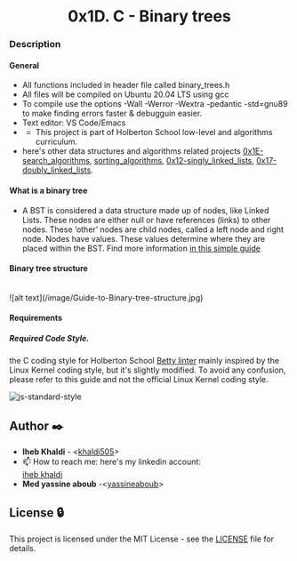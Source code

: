 <h1 align="center">0x1D. C - Binary trees</h1>

### Description

#### General
  - All functions included in header file called binary_trees.h
  - All files will be compiled on Ubuntu 20.04 LTS using gcc
  - To compile use the options -Wall -Werror -Wextra -pedantic -std=gnu89 to make finding errors faster & debugguin easier.
  - Text editor: VS Code/Emacs
  -   - This project is part of Holberton School low-level and algorithms curriculum.
  - here's other data structures and algorithms related projects [0x1E-search_algorithms](https://github.com/khaldi505/holbertonschool-low_level_programming/tree/master/0x1E-search_algorithms), [sorting_algorithms](https://github.com/amineneifer/holbertonschool-low_level_programming/tree/master/sorting_algorithms), [0x12-singly_linked_lists](https://github.com/khaldi505/holbertonschool-low_level_programming/tree/master/0x12-singly_linked_lists), [0x17-doubly_linked_lists](https://github.com/khaldi505/holbertonschool-low_level_programming/tree/master/0x17-doubly_linked_lists).

#### What is a binary tree
  - A BST is considered a data structure made up of nodes, like Linked Lists. These nodes are either null or have references (links) to other nodes. These ‘other’ nodes are child nodes, called a left node and right node. Nodes have values. These values determine where they are placed within the BST.
  Find more information [in this simple guide](https://www.freecodecamp.org/news/data-structures-101-binary-search-tree-398267b6bff0/)

#### Binary tree structure
<br>
  ![alt text](/image/Guide-to-Binary-tree-structure.jpg)
<br>

#### Requirements

##### Required Code Style.
the C coding style for Holberton School [Betty linter](https://github.com/holbertonschool/Betty/wiki)
mainly inspired by the Linux Kernel coding style, but it's slightly modified.
To avoid any confusion, please refer to this guide and not the official Linux Kernel coding style.

<img src="https://camo.githubusercontent.com/5903f590e5e92b5fb972d9ead1dbf26e33367b8f88dc390f0e0d9ae3a06cb471/68747470733a2f2f696d672e736869656c64732e696f2f62616467652f636f64652532307374796c652d7374616e646172642d627269676874677265656e2e7376673f7374796c653d666c6174" alt="js-standard-style" data-canonical-src="https://img.shields.io/badge/code%20style-standard-brightgreen.svg?style=flat" style="max-width: 100%;">




## Author :black_nib:

- **Iheb Khaldi** - <[khaldi505](https://github.com/khaldi505)>
- 📫 How to reach me: here's my linkedin account: <div class="LI-profile-badge"  data-version="v1" data-size="medium" data-locale="en_US" data-type="vertical" data-theme="dark" data-vanity="iheb-khaldi-a199b4193"><a class="LI-simple-link" href='https://tn.linkedin.com/in/iheb-khaldi-a199b4193?trk=profile-badge'>iheb khaldi</a></div>
- **Med yassine aboub** -<[yassineaboub](https://github.com/yassineaboub)>

## License :lock:

This project is licensed under the MIT License - see the [LICENSE](./LICENSE) file for details.
